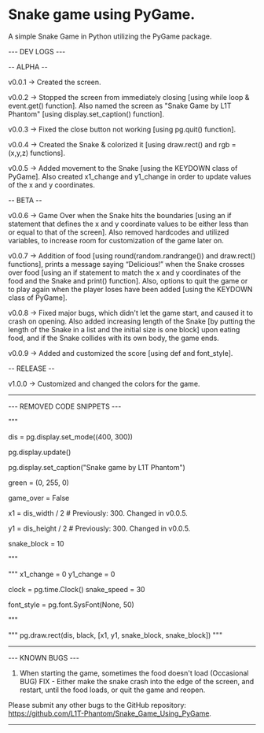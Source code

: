 # Snake game using PyGame.
A simple Snake Game in Python utilizing the PyGame package.

--- DEV LOGS ---

-- ALPHA --

v0.0.1 -> Created the screen.

v0.0.2 -> Stopped the screen from immediately closing [using while loop & event.get() function]. Also named the screen as "Snake Game by L1T Phantom" [using display.set_caption() function].

v0.0.3 -> Fixed the close button not working [using pg.quit() function].

v0.0.4 -> Created the Snake & colorized it [using draw.rect() and rgb = (x,y,z) functions].

v0.0.5 -> Added movement to the Snake [using the KEYDOWN class of PyGame]. Also created x1_change and y1_change in order to update values of the x and y coordinates.

-- BETA --

v0.0.6 -> Game Over when the Snake hits the boundaries [using an if statement that defines the x and y coordinate values to be either less than or equal to that of the screen]. Also removed hardcodes and utilized variables, to increase room for customization of the game later on.

v0.0.7 -> Addition of food [using round(random.randrange()) and draw.rect() functions], prints a message saying “Delicious!” when the Snake crosses over food [using an if statement to match the x and y coordinates of the food and the Snake and print() function]. Also, options to quit the game or to play again when the player loses have been added [using the KEYDOWN class of PyGame].

v0.0.8 -> Fixed major bugs, which didn't let the game start, and caused it to crash on opening. Also added increasing length of the Snake [by putting the length of the Snake in a list and the initial size is one block] upon eating food, and if the Snake collides with its own body, the game ends.

v0.0.9 -> Added and customized the score [using def and font_style].

-- RELEASE --

v1.0.0 -> Customized and changed the colors for the game.

---

--- REMOVED CODE SNIPPETS ---

"""

dis = pg.display.set_mode((400, 300))

pg.display.update()

pg.display.set_caption("Snake game by L1T Phantom")

green = (0, 255, 0)

game_over = False

x1 = dis_width / 2 # Previously: 300. Changed in v0.0.5.

y1 = dis_height / 2 # Previously: 300. Changed in v0.0.5.

snake_block = 10

"""

"""
x1_change = 0
y1_change = 0

clock = pg.time.Clock()
snake_speed = 30

font_style = pg.font.SysFont(None, 50)

"""

""" pg.draw.rect(dis, black, [x1, y1, snake_block, snake_block]) """

---

--- KNOWN BUGS ---

1. When starting the game, sometimes the food doesn't load (Occasional BUG)
   FIX - Either make the snake crash into the edge of the screen, and restart, until the food loads, or quit the game and reopen.

Please submit any other bugs to the GitHub repository: https://github.com/L1T-Phantom/Snake_Game_Using_PyGame.

---
